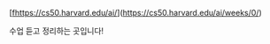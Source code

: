 [[fhttps://cs50.harvard.edu/ai/](https://cs50.harvard.edu/ai/)](https://cs50.harvard.edu/ai/weeks/0/)

수업 듣고 정리하는 곳입니다!
